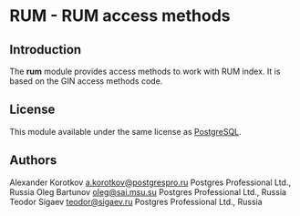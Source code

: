 # RUM - RUM access methods

## Introduction

The **rum** module provides access methods to work with RUM index. It is based
on the GIN access methods code.

## License

This module available under the same license as
[PostgreSQL](http://www.postgresql.org/about/licence/).

## Authors

Alexander Korotkov <a.korotkov@postgrespro.ru> Postgres Professional Ltd., Russia
Oleg Bartunov <oleg@sai.msu.su> Postgres Professional Ltd., Russia
Teodor Sigaev <teodor@sigaev.ru> Postgres Professional Ltd., Russia
